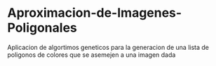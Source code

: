 # Aproximacion-de-Imagenes-Poligonales
Aplicacion de algortimos geneticos para la generacion de una lista de poligonos de colores que se asemejen a una imagen dada
